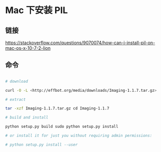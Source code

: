 # Mac 下安装 PIL

## 链接

<https://stackoverflow.com/questions/9070074/how-can-i-install-pil-on-mac-os-x-10-7-2-lion>

## 命令

```bash

# download

curl -O -L <http://effbot.org/media/downloads/Imaging-1.1.7.tar.gz>

# extract

tar -xzf Imaging-1.1.7.tar.gz cd Imaging-1.1.7

# build and install

python setup.py build sudo python setup.py install

# or install it for just you without requiring admin permissions:

# python setup.py install --user
```
